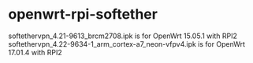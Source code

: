 # openwrt-rpi-softether
softethervpn_4.21-9613_brcm2708.ipk                   is for OpenWrt 15.05.1 with RPI2
softethervpn_4.22-9634-1_arm_cortex-a7_neon-vfpv4.ipk is for OpenWrt 17.01.4 with RPI2
